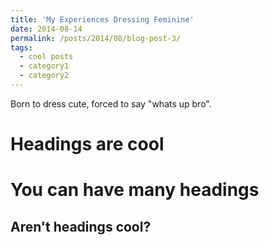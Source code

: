 ```yaml
---
title: 'My Experiences Dressing Feminine'
date: 2014-08-14
permalink: /posts/2014/08/blog-post-3/
tags:
  - cool posts
  - category1
  - category2
---
```


Born to dress cute, forced to say "whats up bro".

Headings are cool
======

You can have many headings
======

Aren't headings cool?
------